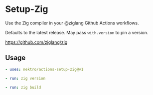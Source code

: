 # Setup-Zig

Use the Zig compiler in your @ziglang Github Actions workflows.

Defaults to the latest release. May pass `with.version` to pin a version.

https://github.com/ziglang/zig

## Usage

```yaml
- uses: nektro/actions-setup-zig@v1

- run: zig version

- run: zig build
```
